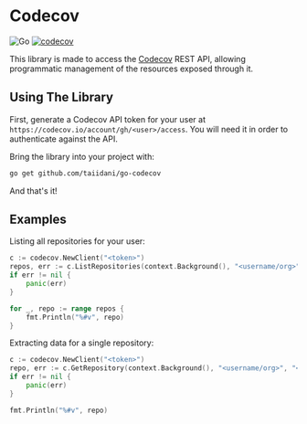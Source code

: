 # Codecov

![Go](https://github.com/taiidani/go-codecov/workflows/Go/badge.svg)
[![codecov](https://codecov.io/gh/taiidani/go-codecov/branch/master/graph/badge.svg)](https://codecov.io/gh/taiidani/go-codecov)

This library is made to access the [Codecov](https://codecov.io/) REST API, allowing programmatic management of the resources exposed through it.

## Using The Library

First, generate a Codecov API token for your user at `https://codecov.io/account/gh/<user>/access`. You will need it in order to authenticate against the API.

Bring the library into your project with:

```sh
go get github.com/taiidani/go-codecov
```

And that's it!

## Examples

Listing all repositories for your user:

```go
c := codecov.NewClient("<token>")
repos, err := c.ListRepositories(context.Background(), "<username/org>")
if err != nil {
    panic(err)
}

for _, repo := range repos {
    fmt.Println("%#v", repo)
}
```

Extracting data for a single repository:

```go
c := codecov.NewClient("<token>")
repo, err := c.GetRepository(context.Background(), "<username/org>", "<repo>")
if err != nil {
    panic(err)
}

fmt.Println("%#v", repo)
```
